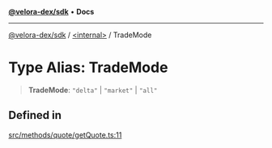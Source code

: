 [**@velora-dex/sdk**](../../README.md) • **Docs**

***

[@velora-dex/sdk](../../globals.md) / [\<internal\>](../README.md) / TradeMode

# Type Alias: TradeMode

> **TradeMode**: `"delta"` \| `"market"` \| `"all"`

## Defined in

[src/methods/quote/getQuote.ts:11](https://github.com/VeloraDEX/sdk/blob/feat/extend_delta_orders_filtering/src/methods/quote/getQuote.ts#L11)
